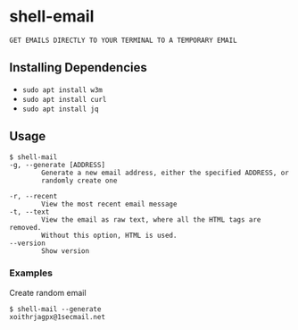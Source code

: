 # shell-email
 `GET EMAILS DIRECTLY TO YOUR TERMINAL TO A TEMPORARY EMAIL `

## Installing Dependencies
- `sudo apt install w3m`
- `sudo apt install curl`
- `sudo apt install jq`

## Usage
```console
$ shell-mail 
-g, --generate [ADDRESS]
        Generate a new email address, either the specified ADDRESS, or
        randomly create one
 
-r, --recent
        View the most recent email message
-t, --text
        View the email as raw text, where all the HTML tags are removed.
        Without this option, HTML is used.
--version
        Show version
```

### Examples
Create random email
```console
$ shell-mail --generate
xoithrjagpx@1secmail.net
```
